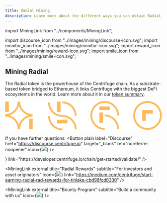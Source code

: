 ```yaml
---
title: Radial Mining
description: Learn more about the different ways you can obtain Radial
---
```


<!-- Imports -->

import MiningLink from "../components/MiningLink";

import discourse_icon from "../images/mining/discourse-icon.svg";
import monitor_icon from "../images/mining/monitor-icon.svg";
import reward_icon from "../images/mining/reward-icon.svg";
import smile_icon from "../images/mining/smile-icon.svg";

<!-- Body -->

<Section>
<Row>
<Col span={5}>

<Box gap="medium">
<Box>

# Mining Radial

The Radial token is the powerhouse of the Centrifuge chain. As a substrate-based token bridged to Ethereum, it links Centrifuge with the biggest DeFi ecosystems in the world. Learn more about it in our [token summary](https://ir.centrifuge.io/static/rad-executive-summary-1d6380e77c1518e69336704bd17cea99.pdf).

</Box>
<Box>

![](../images/mining/mining-illustration.svg)

</Box>
<Box direction="row" justify="between">

<Text>If you have further questions:</Text>
<Button plain label="Discourse" href="https://discourse.centrifuge.io" target="_blank" rel="noreferrer noopener" icon={<Image src={discourse_icon} />} />

</Box>
</Box>

</Col>

<Col span={2} margin={{ bottom: "xlarge" }}></Col>

<Col span={5}>

<Box gap="medium">
<MiningLink external title="Become a Validator" subtitle="For the tech savvy" icon={<Image src={monitor_icon} />} link="https://developer.centrifuge.io/chain/get-started/validate/" />

<MiningLink external title="Radial Rewards" subtitle="For investors and asset originators" icon={<Image src={reward_icon} />} link="https://medium.com/centrifuge/start-earning-radial-rad-rewards-for-tinlake-cbd98fcd8330" />

<MiningLink external title="Bounty Program" subtitle="Build a community with us" icon={<Image src={smile_icon} />} />
</Box>

</Col>
</Row>
</Section>